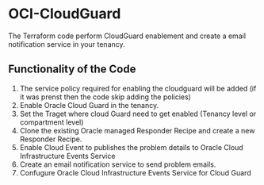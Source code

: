# OCI-CloudGuard
The Terraform code perform CloudGuard enablement and create a email notification service in your tenancy. 

## Functionality of the Code

1. The service policy required for enabling the cloudguard will be added (if it was prenst then the code skip adding the policies)
2. Enable Oracle Cloud Guard in the tenancy.
3. Set the Traget where cloud Guard need to get enabled (Tenancy level or compartment level)
4. Clone the existing Oracle managed Responder Recipe and create a new Responder Recipe.
5. Enable Cloud Event to publishes the problem details to Oracle Cloud Infrastructure Events Service
6. Create an email notification service to send problem emails.
7. Confugure Oracle Cloud Infrastructure Events Service for Cloud Guard


































